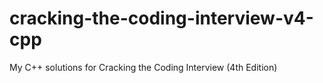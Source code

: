 cracking-the-coding-interview-v4-cpp
====================================

My C++ solutions for Cracking the Coding Interview (4th Edition)
